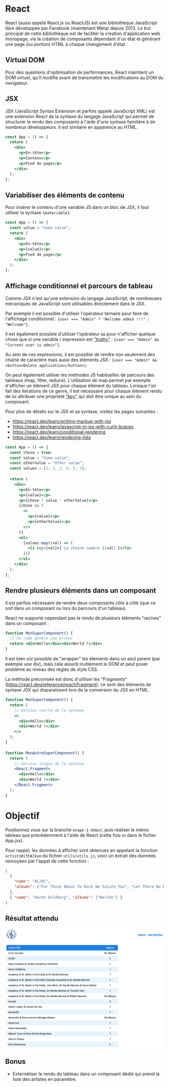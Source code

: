 # React

React (aussi appelé React.js ou ReactJS) est une bibliothèque JavaScript libre développée par Facebook (maintenant Meta) depuis 2013. Le but principal de cette bibliothèque est de faciliter la création d'application web monopage, via la création de composants dépendant d'un état et générant une page (ou portion) HTML à chaque changement d'état.

## Virtual DOM

Pour des questions d'optimisation de performances, React maintient un DOM virtuel, qu'il modifie avant de transmettre les modifications au DOM du navigateur.

## JSX

JSX (JavaScript Syntax Extension et parfois appelé JavaScript XML) est une extension React de la syntaxe du langage JavaScript qui permet de structurer le rendu des composants à l'aide d'une syntaxe familière à de nombreux développeurs. Il est similaire en apparence au HTML.

```jsx
const App = () => {
  return (
    <div>
      <p>En-tête</p>
      <p>Contenu</p>
      <p>Pied de page</p>
    </div>
  );
};
```

## Variabiliser des éléments de contenu

Pour insérer le contenu d'une variable JS dans un bloc de JSX, il faut utiliser la syntaxe `{maVariable}`.

```jsx
const App = () => {
  const value = "Some value";
  return (
    <div>
      <p>En-tête</p>
      <p>{value}</p>
      <p>Pied de page</p>
    </div>
  );
};
```

## Affichage conditionnel et parcours de tableau

Comme JSX n'est qu'une extension du langage JavaScript, de nombreuses mécaniques de JavaScript sont utilisables directement dans le JSX.

Par exemple il est possible d'utiliser l'opérateur ternaire pour faire de l'affichage conditionnel : `{user === "Admin" ? "Welcome admin !!!" : "Welcome"}`.

Il est également possible d'utiliser l'opérateur `&&` pour n'afficher quelque chose que si une variable / expression est ["truthy"](https://developer.mozilla.org/fr/docs/Glossary/Truthy) : `{user === "Admin" && "Current user is admin"}`.

Au sein de ces expressions, il est possible de rendre non seulement des chaîne de caractère mais aussi des éléments JSX : `{user === "Admin" && <button>Delete application</button>}`.

On peut également utiliser les méthodes JS habituelles de parcours des tableaux (map, filter, reduce). L'utilisation de map permet par exemple d'afficher un élément JSX pour chaque élément du tableau.
Lorsque l'on fait des itérations de ce genre, il est nécessaire pour chaque élément rendu de lui attribuer une propriété ["key"](https://react.dev/learn/rendering-lists#keeping-list-items-in-order-with-key) qui doit être unique au sein du composant.

Pour plus de détails sur le JSX et sa syntaxe, visitez les pages suivantes :

- https://react.dev/learn/writing-markup-with-jsx
- https://react.dev/learn/javascript-in-jsx-with-curly-braces
- https://react.dev/learn/conditional-rendering
- https://react.dev/learn/rendering-lists

```jsx
const App = () => {
  const chose = true;
  const value = "Some value";
  const otherValue = "Other value";
  const values = [1, 2, 3, 4, 5, 5];

  return (
    <div>
      <p>En-tête</p>
      <p>{value}</p>
      <p>{chose ? value : otherValue}</p>
      {chose && (
        <>
          <p>{value}</p>
          <p>{otherValue}</p>
        </>
      )}
      <ul>
        {values.map((val) => (
          <li key={val}>{`La chaine numéro ${val}`}</li>
        ))}
      </ul>
    </div>
  );
};
```

## Rendre plusieurs éléments dans un composant

Il est parfois nécessaire de rendre deux composants côte à côté (que ce soit dans un composant ou lors du parcours d'un tableau).

React ne supporte cependant pas le rendu de plusieurs éléments "racines" dans un composant :

```jsx
function MonSuperComponent() {
  // Ce code génère une erreur
  return <div>Hello</div><div>World !</div>
}
```

Il est bien sûr possible de "wrapper" les éléments dans un seul parent (par exemple une div), mais cela alourdi inutilement le DOM et peut poser problème au niveau des règles de style CSS.

La méthode préconisée est donc d'utiliser les "Fragments" (https://react.dev/reference/react/Fragment), ce sont des éléments de syntaxe JSX qui disparaissent lors de la conversion du JSX en HTML.

```jsx
function MonSuperComponent() {
  return (
    // Version courte de la syntaxe
    <>
      <div>Hello</div>
      <div>World !</div>
    </>
  );
}

function MonAutreSuperComponent() {
  return (
    // Version longue de la syntaxe
    <React.Fragment>
      <div>Hello</div>
      <div>World !</div>
    </React.Fragment>
  );
}
```

# Objectif

Positionnez vous sur la branche `etape-1-debut`, puis réaliser le même tableau que précédemment à l'aide de React (cette fois-ci dans le fichier App.jsx).

Pour rappel, les données à afficher sont obtenues en appelant la fonction `artistsWithAlbum` du fichier `utils/utils.js`, voici un extrait des données renvoyées par l'appel de cette fonction :

```json
[
  {
    "name": "AC/DC",
    "albums": ["For Those About To Rock We Salute You", "Let There Be Rock"]
  },
  { "name": "Aaron Goldberg", "albums": ["Worlds"] }
]
```

## Résultat attendu

![resultat-etape-1](../assets/img/resultat-etape-1.png)

## Bonus

- Externaliser le rendu du tableau dans un composant dédié qui prend la liste des artistes en paramètre.
